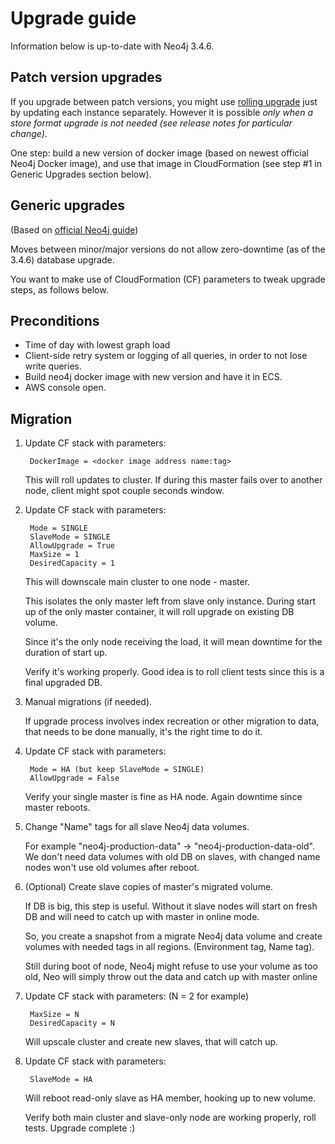 # Upgrade guide

Information below is up-to-date with Neo4j 3.4.6.

## Patch version upgrades

If you upgrade between patch versions, you might use
[rolling upgrade](https://neo4j.com/docs/operations-manual/current/upgrade/causal-cluster/#cc-upgrade-rolling)
just by updating each instance separately. However it is possible *only when a store format upgrade is not needed (see release notes for particular change)*.

One step: build a new version of docker image (based on newest official Neo4j Docker image), and use that image in CloudFormation (see step #1 in Generic Upgrades section below).

## Generic upgrades

(Based on [official Neo4j guide](https://neo4j.com/docs/operations-manual/current/upgrade/))

Moves between minor/major versions do not allow zero-downtime (as of the 3.4.6) database upgrade.

You want to make use of CloudFormation (CF) parameters to tweak upgrade steps, as follows below.

## Preconditions

- Time of day with lowest graph load
- Client-side retry system or logging of all queries, in order to not lose write queries.
- Build neo4j docker image with new version and have it in ECS.
- AWS console open.

## Migration

1. Update CF stack with parameters:

        DockerImage = <docker image address name:tag> 

    This will roll updates to cluster. If during this master fails over to another node, client might spot couple seconds window.

1. Update CF stack with parameters:

        Mode = SINGLE
        SlaveMode = SINGLE
        AllowUpgrade = True
        MaxSize = 1
        DesiredCapacity = 1

    This will downscale main cluster to one node - master. 

    This isolates the only master left from slave only instance. During start up of the only master container, it will roll upgrade on existing DB volume.

    Since it's the only node receiving the load, it will mean downtime for the duration of start up.

    Verify it's working properly. Good idea is to roll client tests since this is a final upgraded DB.

1. Manual migrations (if needed).

    If upgrade process involves index recreation or other migration to data, that needs to be done manually, it's the right time to do it.

1. Update CF stack with parameters:

        Mode = HA (but keep SlaveMode = SINGLE)
        AllowUpgrade = False

    Verify your single master is fine as HA node. Again downtime since master reboots.

1. Change "Name" tags for all slave Neo4j data volumes.

    For example "neo4j-production-data" → "neo4j-production-data-old". We don't need data volumes with old DB on slaves, with changed name nodes won't use old volumes after reboot.

1. (Optional) Create slave copies of master's migrated volume.

    If DB is big, this step is useful. Without it slave nodes will start on fresh DB and will need to catch up with master in online mode.

    So, you create a snapshot from a migrate Neo4j data volume and create volumes with needed tags in all regions. (Environment tag, Name tag).

    Still during boot of node, Neo4j might refuse to use your volume as too old, Neo will simply throw out the data and catch up with master online 

1. Update CF stack with parameters: (N = 2 for example)

        MaxSize = N
        DesiredCapacity = N

    Will upscale cluster and create new slaves, that will catch up.

1. Update CF stack with parameters:

        SlaveMode = HA

    Will reboot read-only slave as HA member, hooking up to new volume.

    Verify both main cluster and slave-only node are working properly, roll tests. Upgrade complete :)
